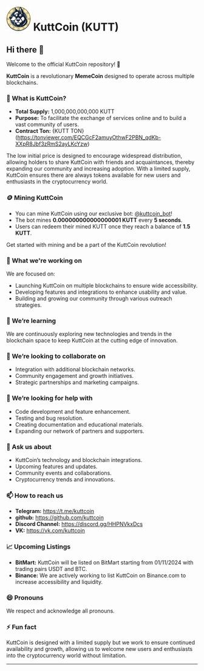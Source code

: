 # ![KuttCoin Logo](https://github.com/kuttcoin/logo_kutt/blob/main/kutt64x64.png) KuttCoin (KUTT)

## Hi there 👋

Welcome to the official KuttCoin repository! 🚀

**KuttCoin** is a revolutionary **MemeCoin** designed to operate across multiple blockchains.

### 🌟 What is KuttCoin?

- **Total Supply:** 1,000,000,000,000 KUTT
- **Purpose:** To facilitate the exchange of services online and to build a vast community of users.
- **Contract Ton:** {KUTT TON}(https://tonviewer.com/EQCGcF2amuyOthwF2PBN_qdKb-XXpR8Jbf3zRmS2ayLKcYzw)

The low initial price is designed to encourage widespread distribution, allowing holders to share KuttCoin with friends and acquaintances, thereby expanding our community and increasing adoption. With a limited supply, KuttCoin ensures there are always tokens available for new users and enthusiasts in the cryptocurrency world.

### 🪙 Mining KuttCoin

- You can mine KuttCoin using our exclusive bot: [@kuttcoin_bot](https://t.me/kuttcoin_bot)! 
- The bot mines **0.000000000000000001 KUTT** every **5 seconds**. 
- Users can redeem their mined KUTT once they reach a balance of **1.5 KUTT**.

Get started with mining and be a part of the KuttCoin revolution!

### 🔭 What we're working on
We are focused on:
- Launching KuttCoin on multiple blockchains to ensure wide accessibility.
- Developing features and integrations to enhance usability and value.
- Building and growing our community through various outreach strategies.

### 🌱 We’re learning
We are continuously exploring new technologies and trends in the blockchain space to keep KuttCoin at the cutting edge of innovation.

### 👯 We’re looking to collaborate on
- Integration with additional blockchain networks.
- Community engagement and growth initiatives.
- Strategic partnerships and marketing campaigns.

### 🤔 We’re looking for help with
- Code development and feature enhancement.
- Testing and bug resolution.
- Creating documentation and educational materials.
- Expanding our network of partners and supporters.

### 💬 Ask us about
- KuttCoin’s technology and blockchain integrations.
- Upcoming features and updates.
- Community events and collaborations.
- Cryptocurrency trends and innovations.

### 📫 How to reach us
- **Telegram:** https://t.me/kuttcoin
- **github:** https://github.com/kuttcoin
- **Discord Channel:** https://discord.gg/HHPNVkxDcs
- **VK:** https://vk.com/kuttcoin

### 📈 Upcoming Listings
- **BitMart:** KuttCoin will be listed on BitMart starting from 01/11/2024 with trading pairs USDT and BTC.
- **Binance:** We are actively working to list KuttCoin on Binance.com to increase accessibility and liquidity.

### 😄 Pronouns
We respect and acknowledge all pronouns.

### ⚡ Fun fact
KuttCoin is designed with a limited supply but we work to ensure continued availability and growth, allowing us to welcome new users and enthusiasts into the cryptocurrency world without limitation.

---
